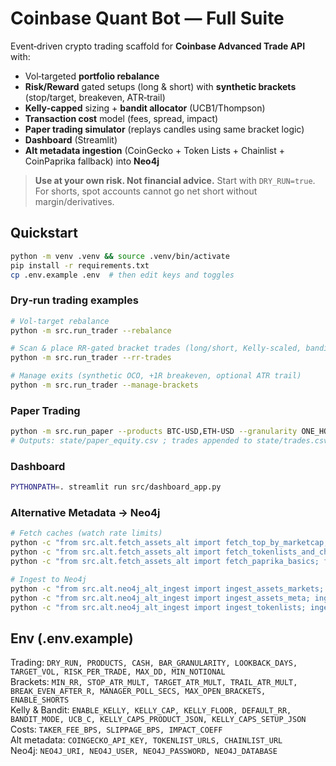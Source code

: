 # Coinbase Quant Bot — Full Suite

Event‑driven crypto trading scaffold for **Coinbase Advanced Trade API** with:
- Vol‑targeted **portfolio rebalance**
- **Risk/Reward** gated setups (long & short) with **synthetic brackets** (stop/target, breakeven, ATR‑trail)
- **Kelly‑capped** sizing + **bandit allocator** (UCB1/Thompson)
- **Transaction cost** model (fees, spread, impact)
- **Paper trading simulator** (replays candles using same bracket logic)
- **Dashboard** (Streamlit)
- **Alt metadata ingestion** (CoinGecko + Token Lists + Chainlist + CoinPaprika fallback) into **Neo4j**

> **Use at your own risk. Not financial advice.** Start with `DRY_RUN=true`. For shorts, spot accounts cannot go net short without margin/derivatives.

## Quickstart
```bash
python -m venv .venv && source .venv/bin/activate
pip install -r requirements.txt
cp .env.example .env  # then edit keys and toggles
```

### Dry‑run trading examples
```bash
# Vol-target rebalance
python -m src.run_trader --rebalance

# Scan & place RR‑gated bracket trades (long/short, Kelly-scaled, bandit-ranked)
python -m src.run_trader --rr-trades

# Manage exits (synthetic OCO, +1R breakeven, optional ATR trail)
python -m src.run_trader --manage-brackets
```

### Paper Trading
```bash
python -m src.run_paper --products BTC-USD,ETH-USD --granularity ONE_HOUR --lookback-days 240   --initial-cash 20000 --risk-per-trade 0.01 --min-rr 2.0
# Outputs: state/paper_equity.csv ; trades appended to state/trades.csv
```

### Dashboard
```bash
PYTHONPATH=. streamlit run src/dashboard_app.py
```

### Alternative Metadata → Neo4j
```bash
# Fetch caches (watch rate limits)
python -c "from src.alt.fetch_assets_alt import fetch_top_by_marketcap, fetch_assets_meta; top=fetch_top_by_marketcap(5000); ids=[r['id'] for r in top]; fetch_assets_meta(ids[:1000])"
python -c "from src.alt.fetch_assets_alt import fetch_tokenlists_and_chains; fetch_tokenlists_and_chains()"
python -c "from src.alt.fetch_assets_alt import fetch_paprika_basics; fetch_paprika_basics()"

# Ingest to Neo4j
python -c "from src.alt.neo4j_alt_ingest import ingest_assets_markets; ingest_assets_markets('data/alt/json/coingecko_markets_top_5000.json')"
python -c "from src.alt.neo4j_alt_ingest import ingest_assets_meta; ingest_assets_meta('data/alt/json/coingecko_assets_meta.json')"
python -c "from src.alt.neo4j_alt_ingest import ingest_tokenlists; ingest_tokenlists('data/alt/json/tokenlists.json')"
```

## Env (.env.example)
Trading: `DRY_RUN, PRODUCTS, CASH, BAR_GRANULARITY, LOOKBACK_DAYS, TARGET_VOL, RISK_PER_TRADE, MAX_DD, MIN_NOTIONAL`  
Brackets: `MIN_RR, STOP_ATR_MULT, TARGET_ATR_MULT, TRAIL_ATR_MULT, BREAK_EVEN_AFTER_R, MANAGER_POLL_SECS, MAX_OPEN_BRACKETS, ENABLE_SHORTS`  
Kelly & Bandit: `ENABLE_KELLY, KELLY_CAP, KELLY_FLOOR, DEFAULT_RR, BANDIT_MODE, UCB_C, KELLY_CAPS_PRODUCT_JSON, KELLY_CAPS_SETUP_JSON`  
Costs: `TAKER_FEE_BPS, SLIPPAGE_BPS, IMPACT_COEFF`  
Alt metadata: `COINGECKO_API_KEY, TOKENLIST_URLS, CHAINLIST_URL`  
Neo4j: `NEO4J_URI, NEO4J_USER, NEO4J_PASSWORD, NEO4J_DATABASE`
